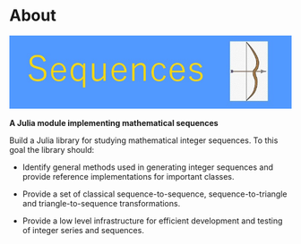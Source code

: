 # About

![Sequences](SequencesLogo.jpg)

**A Julia module implementing mathematical sequences**

Build a Julia library for studying mathematical integer sequences. To this goal the library should:

* Identify general methods used in generating integer sequences and provide reference  implementations for important classes.

* Provide a set of classical sequence-to-sequence, sequence-to-triangle and triangle-to-sequence transformations.

* Provide a low level infrastructure for efficient development and testing of integer series and sequences.
